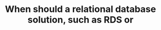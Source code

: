 ---
layout: all-exams
title: "When should a relational database solution, such as RDS or"
blurb: "Amazon S3 is a great service for key-value based object storage. But it doesn't replace a relational database like Aurora or RDS when you need relationshi"
quid: 258
---